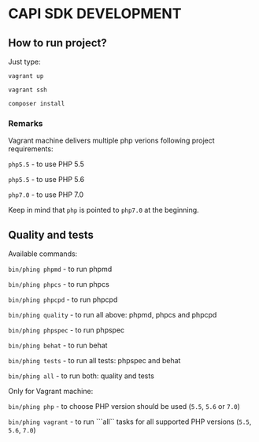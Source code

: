# CAPI SDK DEVELOPMENT

## How to run project?

Just type:

```vagrant up```

```vagrant ssh```

```composer install```

### Remarks

Vagrant machine delivers multiple php verions following project requirements:

```php5.5``` - to use PHP 5.5

```php5.5``` - to use PHP 5.6

```php7.0``` - to use PHP 7.0

Keep in mind that ```php``` is pointed to ```php7.0``` at the beginning.

## Quality and tests

Available commands:

```bin/phing phpmd``` - to run phpmd

```bin/phing phpcs``` - to run phpcs

```bin/phing phpcpd``` - to run phpcpd

```bin/phing quality``` - to run all above: phpmd, phpcs and phpcpd

```bin/phing phpspec``` - to run phpspec

```bin/phing behat``` - to run behat

```bin/phing tests``` - to run all tests: phpspec and behat

```bin/phing all``` - to run both: quality and tests

Only for Vagrant machine:

```bin/phing php``` - to choose PHP version should be used (`5.5`, `5.6` or `7.0`)

```bin/phing vagrant``` - to run ```all`` tasks for all supported PHP versions (`5.5`, `5.6`, `7.0`)

